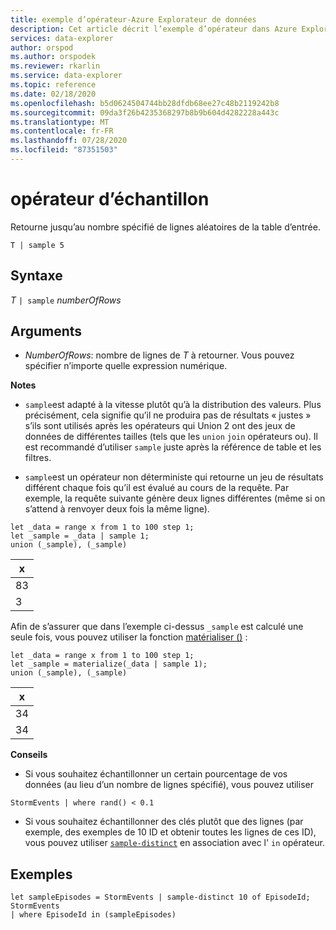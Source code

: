 ```yaml
---
title: exemple d’opérateur-Azure Explorateur de données
description: Cet article décrit l’exemple d’opérateur dans Azure Explorateur de données.
services: data-explorer
author: orspod
ms.author: orspodek
ms.reviewer: rkarlin
ms.service: data-explorer
ms.topic: reference
ms.date: 02/18/2020
ms.openlocfilehash: b5d0624504744bb28dfdb68ee27c48b2119242b8
ms.sourcegitcommit: 09da3f26b4235368297b8b9b604d4282228a443c
ms.translationtype: MT
ms.contentlocale: fr-FR
ms.lasthandoff: 07/28/2020
ms.locfileid: "87351503"
---
```

# <a name="sample-operator"></a>opérateur d’échantillon

Retourne jusqu’au nombre spécifié de lignes aléatoires de la table d’entrée.

```kusto
T | sample 5
```

## <a name="syntax"></a>Syntaxe

_T_ `| sample` _numberOfRows_

## <a name="arguments"></a>Arguments

- _NumberOfRows_: nombre de lignes de _T_ à retourner. Vous pouvez spécifier n’importe quelle expression numérique.

**Notes**

- `sample`est adapté à la vitesse plutôt qu’à la distribution des valeurs. Plus précisément, cela signifie qu’il ne produira pas de résultats « justes » s’ils sont utilisés après les opérateurs qui Union 2 ont des jeux de données de différentes tailles (tels que les `union` `join` opérateurs ou). Il est recommandé d’utiliser `sample` juste après la référence de table et les filtres.

- `sample`est un opérateur non déterministe qui retourne un jeu de résultats différent chaque fois qu’il est évalué au cours de la requête. Par exemple, la requête suivante génère deux lignes différentes (même si on s’attend à renvoyer deux fois la même ligne).

```kusto
let _data = range x from 1 to 100 step 1;
let _sample = _data | sample 1;
union (_sample), (_sample)
```

| x   |
| --- |
| 83  |
| 3   |

Afin de s’assurer que dans l’exemple ci-dessus `_sample` est calculé une seule fois, vous pouvez utiliser la fonction [matérialiser ()](./materializefunction.md) :

```kusto
let _data = range x from 1 to 100 step 1;
let _sample = materialize(_data | sample 1);
union (_sample), (_sample)
```

| x   |
| --- |
| 34  |
| 34  |

**Conseils**

- Si vous souhaitez échantillonner un certain pourcentage de vos données (au lieu d’un nombre de lignes spécifié), vous pouvez utiliser

<!-- csl: https://help.kusto.windows.net:443/Samples -->
```kusto
StormEvents | where rand() < 0.1
```

- Si vous souhaitez échantillonner des clés plutôt que des lignes (par exemple, des exemples de 10 ID et obtenir toutes les lignes de ces ID), vous pouvez utiliser [`sample-distinct`](./sampledistinctoperator.md) en association avec l' `in` opérateur.

## <a name="examples"></a>Exemples

<!-- csl: https://help.kusto.windows.net:443/Samples -->
```kusto
let sampleEpisodes = StormEvents | sample-distinct 10 of EpisodeId;
StormEvents
| where EpisodeId in (sampleEpisodes)
```
